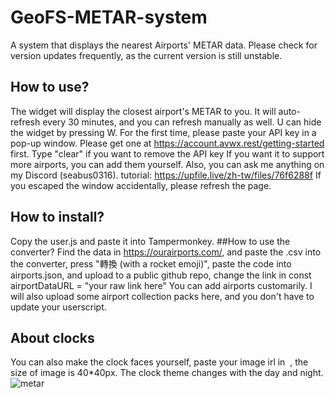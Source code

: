 # GeoFS-METAR-system
A system that displays the nearest Airports' METAR data.
Please check for version updates frequently, as the current version is still unstable.
## How to use?
The widget will display the closest airport's METAR to you. It will auto-refresh every 30 minutes, and you can refresh manually as well.
U can hide the widget by pressing W.
For the first time, please paste your API key in a pop-up window. Please get one at https://account.avwx.rest/getting-started first. Type "clear" if you want to remove the API key
If you want it to support more airports, you can add them yourself. Also, you can ask me anything on my Discord (seabus0316).
tutorial: https://upfile.live/zh-tw/files/76f6288f
If you escaped the window accidentally, please refresh the page.
## How to install?
Copy the user.js and paste it into Tampermonkey.
##How to use the converter?
Find the data in https://ourairports.com/, and paste the .csv into the converter, press "轉換 (with a rocket emoji)", paste the code into airports.json, and upload to a public github repo, change the link in const airportDataURL = "your raw link here"
You can add airports customarily. I will also upload some airport collection packs here, and you don't have to update your userscript.
## About clocks
You can also make the clock faces yourself, paste your image irl in <image href=""> , the size of image is 40*40px.
The clock theme changes with the day and night.
![metar](https://github.com/user-attachments/assets/e3e44bb0-b2c1-4505-a762-5abbb5bbb4d2)
